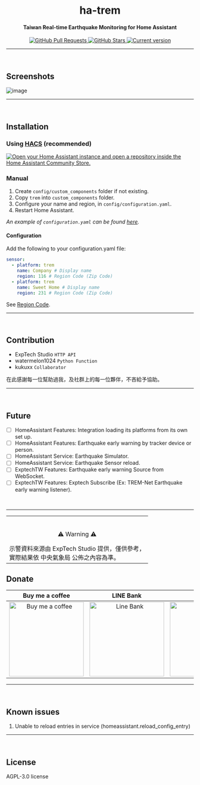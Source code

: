 <h1 align="center">ha-trem</h1>
<h4 align="center">Taiwan Real-time Earthquake Monitoring for Home Assistant</h4>

<p align="center">
    <a href="https://github.com/J1A-T13N/ha-trem/pulls" target="_blank">
    <img src="https://img.shields.io/github/issues-pr-raw/J1A-T13N/ha-trem.svg?style=flat-square&logo=github&logoColor=white"
         alt="GitHub Pull Requests">
    </a>
    <a href="https://github.com/J1A-T13N/ha-trem/releases" target="_blank">
    <img src="https://img.shields.io/github/stars/J1A-T13N/ha-trem?style=flat-square"
         alt="GitHub Stars">
    </a>
    <a href="https://github.com/J1A-T13N/ha-trem/releases" target="_blank">
    <img src="https://img.shields.io/github/v/release/J1A-T13N/ha-trem.svg?style=flat-square&logo=github&logoColor=white"
         alt="Current version">
    </a>
</p>
<hr>
<br>


## Screenshots

![image](https://github.com/J1A-T13N/ha-trem/assets/29163857/620d2723-1d77-4ead-a203-6d0d612031fd)

<hr>
<br>


## Installation
### Using [HACS](https://hacs.xyz/) (recommended)

[![Open your Home Assistant instance and open a repository inside the Home Assistant Community Store.](https://my.home-assistant.io/badges/hacs_repository.svg)](https://my.home-assistant.io/redirect/hacs_repository/?owner=J1A-T13N&repository=ha-trem&category=Integration)

### Manual

1. Create `config/custom_components` folder if not existing.
2. Copy `trem` into `custom_components` folder.
3. Configure your name and region, in `config/configuration.yaml`.
4. Restart Home Assistant.

*An example of `configuration.yaml` can be found [here](configuration.yaml).*

#### Configuration

Add the following to your configuration.yaml file:
```yaml
sensor:
  - platform: trem
    name: Company # Display name
    region: 116 # Region Code (Zip Code)
  - platform: trem
    name: Sweet Home # Display name
    region: 231 # Region Code (Zip Code)
```

See [Region Code](https://raw.githubusercontent.com/ExpTechTW/TREM-tauri/main/src/assets/json/region.json).
<hr>
<br>


## Contribution

- ExpTech Studio `HTTP API`
- watermelon1024 `Python Function`
- kukuxx `Collaborator`

<p>在此感謝每一位幫助過我，及社群上的每一位夥伴，不吝給予協助。</p>
<hr>
<br>


## Future

- [ ] HomeAssistant Features: Integration loading its platforms from its own set up.
- [ ] HomeAssistant Features: Earthquake early warning by tracker device or person.
- [ ] HomeAssistant Service: Earthquake Simulator.
- [ ] HomeAssistant Service: Earthquake Sensor reload.
- [ ] ExptechTW Features: Earthquake early warning Source from WebSocket.
- [ ] ExptechTW Features: Exptech Subscribe (Ex: TREM-Net Earthquake early warning listener).

<br>
<hr>


<table>
<tr>
<td>
<br>
<p align="center">⚠️ Warning ⚠️</p>
示警資料來源由 ExpTech Studio 提供，僅供參考，<br>
實際結果依 中央氣象局 公佈之內容為準。
<br>
</td>
</tr>
</table>


## Donate

| Buy me a coffee | LINE Bank | JKao Pay |
| :------------: | :------------: | :------------: |
| <img src="https://github.com/J1A-T13N/ha-trem/assets/29163857/e61afedc-1fce-47a1-a6c3-00bc1a9a5329" alt="Buy me a coffee" height="200" width="200">  | <img src="https://github.com/J1A-T13N/ha-trem/assets/29163857/a0af96ea-7e03-47de-83ae-3c11b2e27c57" alt="Line Bank" height="200" width="200">  | <img src="https://github.com/J1A-T13N/ha-trem/assets/29163857/333def56-cf08-4f8e-a188-9067cc4f63d9" alt="JKo Pay" height="200" width="200">  |

<hr>
<br>


## Known issues

1. Unable to reload entries in service (homeassistant.reload_config_entry)

<hr>
<br>


## License
AGPL-3.0 license
